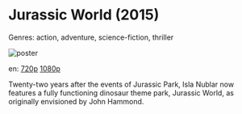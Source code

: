 # Jurassic World (2015)

Genres: action, adventure, science-fiction, thriller

![poster](http://image.tmdb.org/t/p/w500/jjBgi2r5cRt36xF6iNUEhzscEcb.jpg)

en:
  [720p](magnet:?xt=urn:btih:312230FBF43A436666682112EB6F400118C0A0D0&tr=udp://glotorrents.pw:6969/announce&tr=udp://tracker.opentrackr.org:1337/announce&tr=udp://torrent.gresille.org:80/announce&tr=udp://tracker.openbittorrent.com:80&tr=udp://tracker.coppersurfer.tk:6969&tr=udp://tracker.leechers-paradise.org:6969&tr=udp://p4p.arenabg.ch:1337&tr=udp://tracker.internetwarriors.net:1337)
  [1080p](magnet:?xt=urn:btih:D6525C8CB07CBC6CE001A97541DAD408D4F1FFF0&tr=udp://glotorrents.pw:6969/announce&tr=udp://tracker.opentrackr.org:1337/announce&tr=udp://torrent.gresille.org:80/announce&tr=udp://tracker.openbittorrent.com:80&tr=udp://tracker.coppersurfer.tk:6969&tr=udp://tracker.leechers-paradise.org:6969&tr=udp://p4p.arenabg.ch:1337&tr=udp://tracker.internetwarriors.net:1337)
  


Twenty-two years after the events of Jurassic Park, Isla Nublar now features a fully functioning dinosaur theme park, Jurassic World, as originally envisioned by John Hammond.